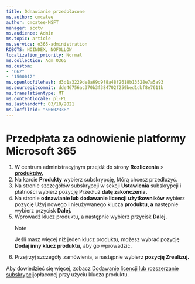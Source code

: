 ```yaml
---
title: Odnawianie przedpłacone
ms.author: cmcatee
author: cmcatee-MSFT
manager: scotv
ms.audience: Admin
ms.topic: article
ms.service: o365-administration
ROBOTS: NOINDEX, NOFOLLOW
localization_priority: Normal
ms.collection: Adm_O365
ms.custom:
- "662"
- "1500012"
ms.openlocfilehash: d3d1a3229de8a69d9f8a48f2618b13528e7a5a93
ms.sourcegitcommit: dde46756ac370b3f384702f259bed1dbf8e7611b
ms.translationtype: MT
ms.contentlocale: pl-PL
ms.lasthandoff: 03/10/2021
ms.locfileid: "50602338"
---
```

# <a name="prepaid-microsoft-365-renewal"></a>Przedpłata za odnowienie platformy Microsoft 365

1. W centrum administracyjnym przejdź do strony **Rozliczenia** \> **[produktów.](https://go.microsoft.com/fwlink/p/?linkid=842054)**
2. Na karcie **Produkty** wybierz subskrypcję, którą chcesz przedłużyć.
3. Na stronie szczegółów subskrypcji w sekcji **Ustawienia** subskrypcji i płatności wybierz pozycję Przedłuż **datę zakończenia.**
4. Na stronie **odnawianie lub dodawanie licencji użytkowników** wybierz pozycję Użyj nowego i nieużywanego klucza **produktu, a** następnie wybierz przycisk **Dalej.**
5. Wprowadź klucz produktu, a następnie wybierz przycisk **Dalej.**
    > [!NOTE]
    > Jeśli masz więcej niż jeden klucz produktu, możesz wybrać pozycję **Dodaj inny klucz produktu,** aby go wprowadzić.
6. Przejrzyj szczegóły zamówienia, a następnie wybierz **pozycję Zrealizuj.**

Aby dowiedzieć się więcej, zobacz [Dodawanie licencji lub rozszerzanie subskrypcji](https://docs.microsoft.com/microsoft-365/commerce/licenses/add-licenses-using-product-key)opłaconej przy użyciu klucza produktu.